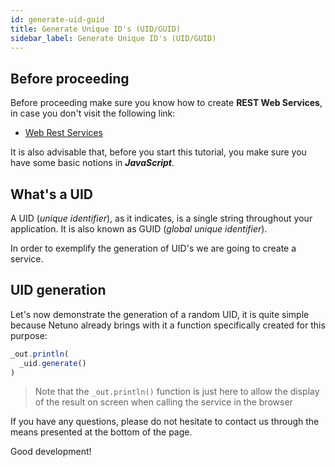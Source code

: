 ```yaml
---
id: generate-uid-guid
title: Generate Unique ID's (UID/GUID)
sidebar_label: Generate Unique ID's (UID/GUID)
---
```


## Before proceeding

Before proceeding make sure you know how to create **REST Web Services**, in case you don't visit the following link:

* [Web Rest Services](rest)

It is also advisable that, before you start this tutorial, you make sure you have some basic notions in _**JavaScript**_.

## What's a UID

A UID (_unique identifier_), as it indicates, is a single string throughout your application. It is also known as GUID (_global unique identifier_).

In order to exemplify the generation of UID's we are going to create a service.

## UID generation

Let's now demonstrate the generation of a random UID, it is quite simple because Netuno already brings with it a function specifically created for this purpose:

```javascript
_out.println(
  _uid.generate()
)
```

> Note that the `_out.println()` function is just here to allow the display of the result on screen when calling the service in the browser

If you have any questions, please do not hesitate to contact us through the means presented at the bottom of the page.

Good development!
